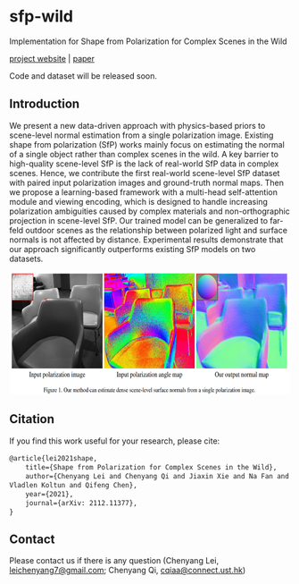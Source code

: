 # sfp-wild
Implementation for Shape from Polarization for Complex Scenes in the Wild

[project website](https://chenyanglei.github.io/sfpwild/index.html) | [paper](https://arxiv.org/pdf/2112.11377.pdf)

Code and dataset will be released soon.
## Introduction

We present a new data-driven approach with physics-based priors to scene-level normal estimation from a single polarization image. Existing shape from polarization (SfP) works mainly focus on estimating the normal of a single object rather than complex scenes in the wild. A key barrier to high-quality scene-level SfP is the lack of real-world SfP data in complex scenes. Hence, we contribute the first real-world scene-level SfP dataset with paired input polarization images and ground-truth normal maps. Then we propose a learning-based framework with a multi-head self-attention module and viewing encoding, which is designed to handle increasing polarization ambiguities caused by complex materials and non-orthographic projection in scene-level SfP. Our trained model can be generalized to far-feld outdoor scenes as the relationship between polarized light and surface normals is not affected by distance. Experimental results demonstrate that our approach significantly outperforms existing SfP models on two datasets.

<img src="figures/sfp.png" height="220px"/> 

## Citation
If you find this work useful for your research, please cite:
```
@article{lei2021shape,
    title={Shape from Polarization for Complex Scenes in the Wild}, 
    author={Chenyang Lei and Chenyang Qi and Jiaxin Xie and Na Fan and Vladlen Koltun and Qifeng Chen},
    year={2021},
    journal={arXiv: 2112.11377},
}
```

## Contact
Please contact us if there is any question (Chenyang Lei, leichenyang7@gmail.com; Chenyang Qi, cqiaa@connect.ust.hk)